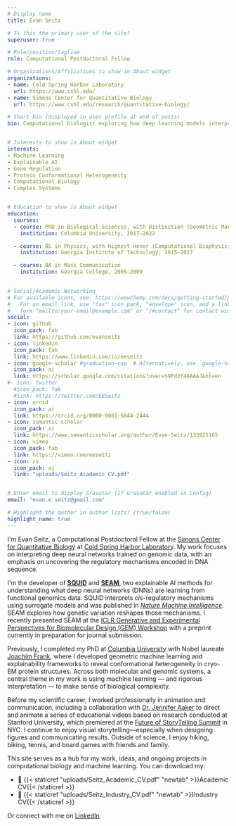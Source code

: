 ```yaml
---
# Display name
title: Evan Seitz

# Is this the primary user of the site?
superuser: true

# Role/position/tagline
role: Computational Postdoctoral Fellow

# Organizations/Affiliations to show in About widget
organizations:
- name: Cold Spring Harbor Laboratory
  url: https://www.cshl.edu/
- name: Simons Center for Quantitative Biology
  url: https://www.cshl.edu/research/quantitative-biology/

# Short bio (displayed in user profile at end of posts)
bio: Computational biologist exploring how deep learning models interpret biology


# Interests to show in About widget
interests:
- Machine Learning
- Explainable AI
- Gene Regulation
- Protein Conformational Heterogeneity
- Computational Biology
- Complex Systems


# Education to show in About widget
education:
  courses:
  - course: PhD in Biological Sciences, with Distinction (Geometric Machine Learning & Computational Biophysics)  
    institution: Columbia University, 2017–2022

  - course: BS in Physics, with Highest Honor (Computational Biophysics)
    institution: Georgia Institute of Technology, 2015–2017 

  - course: BA in Mass Communication  
    institution: Georgia College, 2005–2009
  

# Social/Academic Networking
# For available icons, see: https://wowchemy.com/docs/getting-started/page-builder/#icons
#   For an email link, use "fas" icon pack, "envelope" icon, and a link in the
#   form "mailto:your-email@example.com" or "/#contact" for contact widget.
social:
- icon: github
  icon_pack: fab
  link: https://github.com/evanseitz
- icon: linkedin
  icon_pack: fab
  link: https://www.linkedin.com/in/eeseitz
- icon: google-scholar #graduation-cap  # Alternatively, use `google-scholar` icon from `ai` icon pack
  icon_pack: ai
  link: https://scholar.google.com/citations?user=S9FdJf4AAAAJ&hl=en
#- icon: twitter
  #icon_pack: fab
  #link: https://twitter.com/EESeitz
- icon: orcid
  icon_pack: ai
  link: https://orcid.org/0000-0001-6844-2444
- icon: semantic-scholar
  icon_pack: ai
  link: https://www.semanticscholar.org/author/Evan-Seitz/133925165
- icon: vimeo
  icon_pack: fab
  link: https://vimeo.com/eeseitz
- icon: cv
  icon_pack: ai
  link: "uploads/Seitz_Academic_CV.pdf"


# Enter email to display Gravatar (if Gravatar enabled in Config)
email: "evan.e.seitz@gmail.com"

# Highlight the author in author lists? (true/false)
highlight_name: true
---
```


I'm Evan Seitz, a Computational Postdoctoral Fellow at the [Simons Center for Quantitative Biology](https://www.cshl.edu/research/quantitative-biology/) at [Cold Spring Harbor Laboratory](https://www.cshl.edu/). My work focuses on interpreting deep neural networks trained on genomic data, with an emphasis on uncovering the regulatory mechanisms encoded in DNA sequence. 

I'm the developer of [**SQUID**](https://github.com/evanseitz/squid-nn) and [**SEAM**](https://github.com/evanseitz/seam-nn), two explainable AI methods for understanding what deep neural networks (DNNs) are learning from functional genomics data. SQUID interprets *cis*-regulatory mechanisms using surrogate models and was published in [*Nature Machine Intelligence*](https://www.nature.com/articles/s42256-024-00851-5). SEAM explores how genetic variation reshapes those mechanisms. I recently presented SEAM at the [ICLR Generative and Experimental Perspectives for Biomolecular Design (GEM) Workshop](https://openreview.net/forum?id=PtjMeyHcTt) with a preprint currently in preparation for journal submission.

Previously, I completed my PhD at [Columbia University](https://www.columbia.edu/) with Nobel laureate [Joachim Frank](https://joachimfranklab.org/), where I developed geometric machine learning and explainability frameworks to reveal conformational heterogeneity in cryo-EM protein structures. Across both molecular and genomic systems, a central theme in my work is using machine learning — and rigorous interpretation — to make sense of biological complexity.

Before my scientific career, I worked professionally in animation and communication, including a collaboration with [Dr. Jennifer Aaker](https://www.gsb.stanford.edu/faculty-research/faculty/jennifer-aaker) to direct and animate a series of educational videos based on research conducted at Stanford University, which premiered at the [Future of StoryTelling Summit](https://futureofstorytelling.org/) in NYC. I continue to enjoy visual storytelling—especially when designing figures and communicating results. Outside of science, I enjoy hiking, biking, tennis, and board games with friends and family.

This site serves as a hub for my work, ideas, and ongoing projects in computational biology and machine learning. You can download my:

- 📄 {{< staticref "uploads/Seitz_Academic_CV.pdf" "newtab" >}}Academic CV{{< /staticref >}}  
- 💼 {{< staticref "uploads/Seitz_Industry_CV.pdf" "newtab" >}}Industry CV{{< /staticref >}}

Or connect with me on [LinkedIn](https://www.linkedin.com/in/eeseitz).

